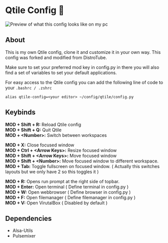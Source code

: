 # Qtile Config 🔧
![Preview of what this config looks like on my pc](https://imgur.com/A5uXyj9.jpg)
## About
This is my own Qtile config, clone it and customize it in your own way. This config was forked and modified from DistroTube. 

Make sure to set your preferred mod key in config.py in there you will also find a set of variables to set your default applications.

For easy access to the Qtile config you can add the following line of code to your `.bashrc / .zshrc`

    alias qtile-config=<your editor> ~/config/qtile/config.py


## Keybinds
**MOD + Shift + R:** Reload Qtile config  
**MOD + Shift + Q:** Quit Qtile  
**MOD + \<Number>:** Switch between workspaces  

**MOD + X:** Close focused window  
**MOD + Ctrl + \<Arrow Keys>:** Resize focused window  
**MOD + Shift + \<Arrow Keys>:** Move focused window  
**MOD + Shift + \<Number>:** Move focused window to different workspace.  
**MOD + Tab:** Toggle fullscreen on focused window. ( Actually this switches layouts but we only have 2 so this toggles it )  

**MOD + R:** Opens run prompt at the right side of topbar.   
**MOD + Enter:** Open terminal ( Define terminal in config.py )  
**MOD + W:** Open webbrowser ( Define browser in config.py )  
**MOD + F:** Open filemanager ( Define filemanager in config.py )  
**MOD +  V:** Open VirutalBox ( Disabled by default )  



## Dependencies  

 - Alsa-Utils  
 - Pulsemixer  
